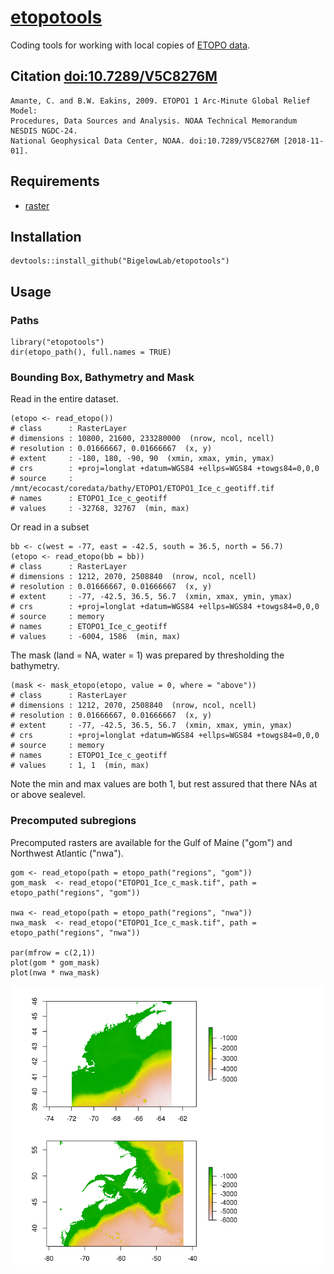 # [etopotools](https://github.com/BigelowLab/etopotools)

Coding tools for working with local copies of [ETOPO data](https://ngdc.noaa.gov/mgg/global/).

## Citation [doi:10.7289/V5C8276M](http://dx.doi.org/10.7289/V5C8276M)
```
Amante, C. and B.W. Eakins, 2009. ETOPO1 1 Arc-Minute Global Relief Model:
Procedures, Data Sources and Analysis. NOAA Technical Memorandum NESDIS NGDC-24.
National Geophysical Data Center, NOAA. doi:10.7289/V5C8276M [2018-11-01].
```

## Requirements

+ [raster](https://CRAN.R-project.org/package=raster)

## Installation

```
devtools::install_github("BigelowLab/etopotools")
```

## Usage

### Paths

```
library("etopotools")
dir(etopo_path(), full.names = TRUE)
```

### Bounding Box, Bathymetry and Mask

Read in the entire dataset.

```
(etopo <- read_etopo())
# class      : RasterLayer 
# dimensions : 10800, 21600, 233280000  (nrow, ncol, ncell)
# resolution : 0.01666667, 0.01666667  (x, y)
# extent     : -180, 180, -90, 90  (xmin, xmax, ymin, ymax)
# crs        : +proj=longlat +datum=WGS84 +ellps=WGS84 +towgs84=0,0,0 
# source     : /mnt/ecocast/coredata/bathy/ETOPO1/ETOPO1_Ice_c_geotiff.tif 
# names      : ETOPO1_Ice_c_geotiff 
# values     : -32768, 32767  (min, max)
```

Or read in a subset
```
bb <- c(west = -77, east = -42.5, south = 36.5, north = 56.7)
(etopo <- read_etopo(bb = bb))
# class      : RasterLayer 
# dimensions : 1212, 2070, 2508840  (nrow, ncol, ncell)
# resolution : 0.01666667, 0.01666667  (x, y)
# extent     : -77, -42.5, 36.5, 56.7  (xmin, xmax, ymin, ymax)
# crs        : +proj=longlat +datum=WGS84 +ellps=WGS84 +towgs84=0,0,0 
# source     : memory
# names      : ETOPO1_Ice_c_geotiff 
# values     : -6004, 1586  (min, max)
```

The mask (land = NA, water = 1) was prepared by thresholding the bathymetry.

```
(mask <- mask_etopo(etopo, value = 0, where = "above"))
# class      : RasterLayer 
# dimensions : 1212, 2070, 2508840  (nrow, ncol, ncell)
# resolution : 0.01666667, 0.01666667  (x, y)
# extent     : -77, -42.5, 36.5, 56.7  (xmin, xmax, ymin, ymax)
# crs        : +proj=longlat +datum=WGS84 +ellps=WGS84 +towgs84=0,0,0 
# source     : memory
# names      : ETOPO1_Ice_c_geotiff 
# values     : 1, 1  (min, max)
```

Note the min and max values are both 1, but rest assured that there NAs at or above sealevel.

### Precomputed subregions

Precomputed rasters are available for the Gulf of Maine ("gom") and Northwest Atlantic ("nwa").

```
gom <- read_etopo(path = etopo_path("regions", "gom"))
gom_mask  <- read_etopo("ETOPO1_Ice_c_mask.tif", path = etopo_path("regions", "gom"))

nwa <- read_etopo(path = etopo_path("regions", "nwa"))
nwa_mask  <- read_etopo("ETOPO1_Ice_c_mask.tif", path = etopo_path("regions", "nwa"))

par(mfrow = c(2,1))
plot(gom * gom_mask)
plot(nwa * nwa_mask)
```
![image](inst/gom_nwa.png)
